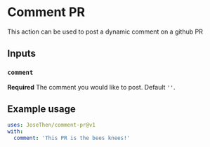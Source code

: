 # Comment PR

This action can be used to post a dynamic comment on a github PR

## Inputs

### `comment`

**Required** The comment you would like to post. Default `''`.

## Example usage

```yaml
uses: JoseThen/comment-pr@v1
with:
  comment: 'This PR is the bees knees!'
```
